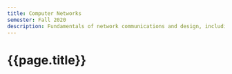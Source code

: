 ```yaml
---
title: Computer Networks
semester: Fall 2020
description: Fundamentals of network communications and design, including analysis of different network topologies and technologies.
---
```


# {{page.title}}
